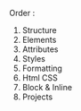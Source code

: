 Order :
1) Structure
2) Elements
3) Attributes
4) Styles
5) Formatting
6) Html CSS
7) Block & Inline
8) Projects
